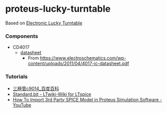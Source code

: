 proteus-lucky-turntable
=======================
Based on [Electronic Lucky Turntable](https://bennuhp.blogspot.com/2019/08/blog-post.html)

### Components
- CD4017
  - [datasheet](docs/4017-ic-datasheet.pdf)
    - From https://www.electroschematics.com/wp-content/uploads/2011/04/4017-ic-datasheet.pdf

### Tutorials
- [三極管c9014_百度百科](https://baike.baidu.hk/item/%E4%B8%89%E6%A5%B5%E7%AE%A1c9014/9591689)
- [Standard.bjt - LTwiki-Wiki for LTspice](https://ltwiki.org/index.php?title=Standard.bjt)
- [How To Import 3rd Party SPICE Model in Proteus Simulation Software - YouTube](https://www.youtube.com/watch?v=YMKBa8qtbO4)
